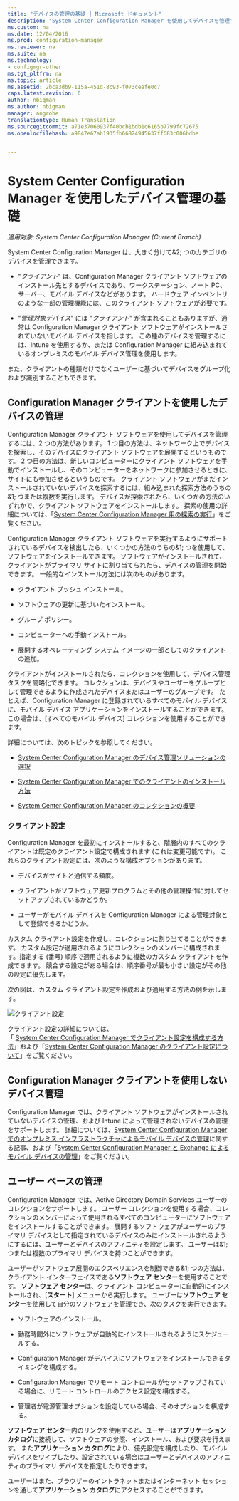 ```yaml
---
title: "デバイスの管理の基礎 | Microsoft ドキュメント"
description: "System Center Configuration Manager を使用してデバイスを管理する方法について説明します。"
ms.custom: na
ms.date: 12/04/2016
ms.prod: configuration-manager
ms.reviewer: na
ms.suite: na
ms.technology:
- configmgr-other
ms.tgt_pltfrm: na
ms.topic: article
ms.assetid: 2bca3db9-115a-451d-8c93-f073ceefe0c7
caps.latest.revision: 6
author: nbigman
ms.author: nbigman
manager: angrobe
translationtype: Human Translation
ms.sourcegitcommit: a71e37060937f40bcb1bdb1c6165b7799fc72675
ms.openlocfilehash: a9847e67ab1935fb66824945637ff683c006bdbe


---
```

# <a name="fundamentals-of-managing-devices-with-system-center-configuration-manager"></a>System Center Configuration Manager を使用したデバイス管理の基礎

*適用対象: System Center Configuration Manager (Current Branch)*

System Center Configuration Manager は、大きく分けて&2; つのカテゴリのデバイスを管理できます。

-   "*クライアント*" は、Configuration Manager クライアント ソフトウェアのインストール先とするデバイスであり、ワークステーション、ノート PC、サーバー、モバイル デバイスなどがあります。 ハードウェア インベントリのような一部の管理機能には、このクライアント ソフトウェアが必要です。  

-   "*管理対象デバイス*" には "*クライアント*" が含まれることもありますが、通常は Configuration Manager クライアント ソフトウェアがインストールされていないモバイル デバイスを指します。 この種のデバイスを管理するには、Intune を使用するか、または Configuration Manager に組み込まれているオンプレミスのモバイル デバイス管理を使用します。

また、クライアントの種類だけでなくユーザーに基づいてデバイスをグループ化および識別することもできます。

## <a name="managing-devices-with-the-configuration-manager-client"></a>Configuration Manager クライアントを使用したデバイスの管理

Configuration Manager クライアント ソフトウェアを使用してデバイスを管理するには、2 つの方法があります。 1 つ目の方法は、ネットワーク上でデバイスを探索し、そのデバイスにクライアント ソフトウェアを展開するというものです。 2 つ目の方法は、新しいコンピューターにクライアント ソフトウェアを手動でインストールし、そのコンピューターをネットワークに参加させるときに、サイトにも参加させるというものです。 クライアント ソフトウェアがまだインストールされていないデバイスを探索するには、組み込まれた探索方法のうちの&1; つまたは複数を実行します。 デバイスが探索されたら、いくつかの方法のいずれかで、クライアント ソフトウェアをインストールします。 探索の使用の詳細については、「[System Center Configuration Manager 用の探索の実行](../../core/servers/deploy/configure/run-discovery.md)」をご覧ください。  

 Configuration Manager クライアント ソフトウェアを実行するようにサポートされているデバイスを検出したら、いくつかの方法のうちの&1; つを使用して、ソフトウェアをインストールできます。 ソフトウェアがインストールされて、クライアントがプライマリ サイトに割り当てられたら、デバイスの管理を開始できます。  一般的なインストール方法には次のものがあります。

 - クライアント プッシュ インストール。

 - ソフトウェアの更新に基づいたインストール。

 - グループ ポリシー。

 - コンピューターへの手動インストール。
 - 展開するオペレーティング システム イメージの一部としてのクライアントの追加。  


 クライアントがインストールされたら、コレクションを使用して、デバイス管理タスクを簡略化できます。 コレクションは、デバイスやユーザーをグループとして管理できるように作成されたデバイスまたはユーザーのグループです。 たとえば、Configuration Manager に登録されているすべてのモバイル デバイスに、モバイル デバイス アプリケーションをインストールすることができます。 この場合は、[すべてのモバイル デバイス] コレクションを使用することができます。  

 詳細については、次のトピックを参照してください。  

-   [System Center Configuration Manager のデバイス管理ソリューションの選択](../../core/plan-design/choose-a-device-management-solution.md)  

-   [System Center Configuration Manager でのクライアントのインストール方法](../../core/clients/deploy/plan/client-installation-methods.md)  

-   [System Center Configuration Manager のコレクションの概要](../../core/clients/manage/collections/introduction-to-collections.md)  

### <a name="client-settings"></a>クライアント設定  
 Configuration Manager を最初にインストールすると、階層内のすべてのクライアントは既定のクライアント設定で構成されます (これは変更可能です)。 これらのクライアント設定には、次のような構成オプションがあります。

 -  デバイスがサイトと通信する頻度。

 -  クライアントがソフトウェア更新プログラムとその他の管理操作に対してセットアップされているかどうか。

 -  ユーザーがモバイル デバイスを Configuration Manager による管理対象として登録できるかどうか。  

カスタム クライアント設定を作成し、コレクションに割り当てることができます。  カスタム設定が適用されるようにコレクションのメンバーに構成されます。指定する (番号) 順序で適用されるように複数のカスタム クライアントを作成できます。  競合する設定がある場合は、順序番号が最も小さい設定がその他の設定に優先します。  

次の図は、カスタム クライアント設定を作成および適用する方法の例を示します。  

 ![クライアント設定](media/ClientSettings.gif)  

 クライアント設定の詳細については、  
「                [System Center Configuration Manager でクライアント設定を構成する方法](../../core/clients/deploy/configure-client-settings.md)」および「[System Center Configuration Manager のクライアント設定について](../../core/clients/deploy/about-client-settings.md)」をご覧ください。

## <a name="managing-devices-without-the-configuration-manager-client"></a>Configuration Manager クライアントを使用しないデバイス管理  
 Configuration Manager では、クライアント ソフトウェアがインストールされていないデバイスの管理、および Intune によって管理されないデバイスの管理をサポートします。 詳細については、[System Center Configuration Manager でのオンプレミス インフラストラクチャによるモバイル デバイスの管理](../../mdm/understand/manage-mobile-devices-with-on-premises-infrastructure.md)に関する記事、および「[System Center Configuration Manager と Exchange によるモバイル デバイスの管理](../../mdm/deploy-use/manage-mobile-devices-with-exchange-activesync.md)」をご覧ください。  

## <a name="user-based-management"></a>ユーザー ベースの管理  
 Configuration Manager では、Active Directory Domain Services ユーザーのコレクションをサポートします。 ユーザー コレクションを使用する場合、コレクションのメンバーによって使用されるすべてのコンピューターにソフトウェアをインストールすることができます。 展開するソフトウェアがユーザーのプライマリ デバイスとして指定されているデバイスのみにインストールされるようにするには、ユーザーとデバイスのアフィニティを設定します。 ユーザーは&1; つまたは複数のプライマリ デバイスを持つことができます。  

 ユーザーがソフトウェア展開のエクスペリエンスを制御できる&1; つの方法は、クライアント インターフェイスである**ソフトウェア センター**を使用することです。 **ソフトウェア センター**は、クライアント コンピューターに自動的にインストールされ、[**スタート**] メニューから実行します。 ユーザーは**ソフトウェア センター**を使用して自分のソフトウェアを管理でき、次のタスクを実行できます。  

-   ソフトウェアのインストール。  

-   勤務時間外にソフトウェアが自動的にインストールされるようにスケジュールする。  

-   Configuration Manager がデバイスにソフトウェアをインストールできるタイミングを構成する。  

-   Configuration Manager でリモート コントロールがセットアップされている場合に、リモート コントロールのアクセス設定を構成する。  

-   管理者が電源管理オプションを設定している場合、そのオプションを構成する。  


 **ソフトウェア センター**内のリンクを使用すると、ユーザーは**アプリケーション カタログ**に接続して、ソフトウェアの参照、インストール、および要求を行えます。 また**アプリケーション カタログ**により、優先設定を構成したり、モバイル デバイスをワイプしたり、設定されている場合はユーザーとデバイスのアフィニティのプライマリ デバイスを指定したりできます。   

 ユーザーはまた、ブラウザーのイントラネットまたはインターネット セッションを通して**アプリケーション カタログ**にアクセスすることができます。  



<!--HONumber=Dec16_HO5-->


